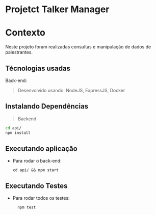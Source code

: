 # Projetct Talker Manager
# Contexto
Neste projeto foram realizadas consultas e manipulação de dados de palestrantes.
## Técnologias usadas
Back-end:
> Desenvolvido usando: NodeJS, ExpressJS, Docker
## Instalando Dependências
> Backend
```bash
cd api/ 
npm install
``` 
## Executando aplicação
* Para rodar o back-end:
  ```
  cd api/ && npm start
  ```
## Executando Testes
* Para rodar todos os testes:
  ```
    npm test
  ```
